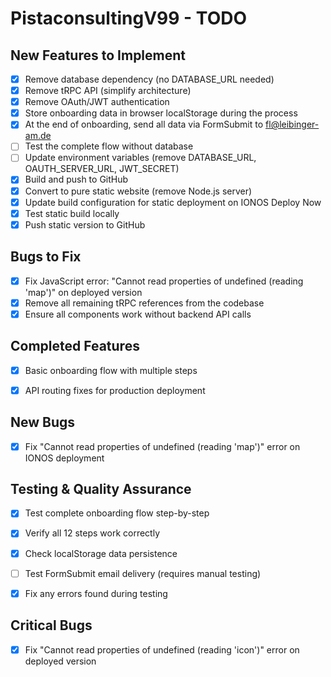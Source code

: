 # PistaconsultingV99 - TODO

## New Features to Implement
- [x] Remove database dependency (no DATABASE_URL needed)
- [x] Remove tRPC API (simplify architecture)
- [x] Remove OAuth/JWT authentication
- [x] Store onboarding data in browser localStorage during the process
- [x] At the end of onboarding, send all data via FormSubmit to fl@leibinger-am.de
- [ ] Test the complete flow without database
- [ ] Update environment variables (remove DATABASE_URL, OAUTH_SERVER_URL, JWT_SECRET)
- [x] Build and push to GitHub
- [x] Convert to pure static website (remove Node.js server)
- [x] Update build configuration for static deployment on IONOS Deploy Now
- [x] Test static build locally
- [x] Push static version to GitHub

## Bugs to Fix
- [x] Fix JavaScript error: "Cannot read properties of undefined (reading 'map')" on deployed version
- [x] Remove all remaining tRPC references from the codebase
- [x] Ensure all components work without backend API calls

## Completed Features
- [x] Basic onboarding flow with multiple steps
- [x] API routing fixes for production deployment



## New Bugs
- [x] Fix "Cannot read properties of undefined (reading 'map')" error on IONOS deployment



## Testing & Quality Assurance
- [x] Test complete onboarding flow step-by-step
- [x] Verify all 12 steps work correctly
- [x] Check localStorage data persistence
- [ ] Test FormSubmit email delivery (requires manual testing)
- [x] Fix any errors found during testing



## Critical Bugs
- [x] Fix "Cannot read properties of undefined (reading 'icon')" error on deployed version

